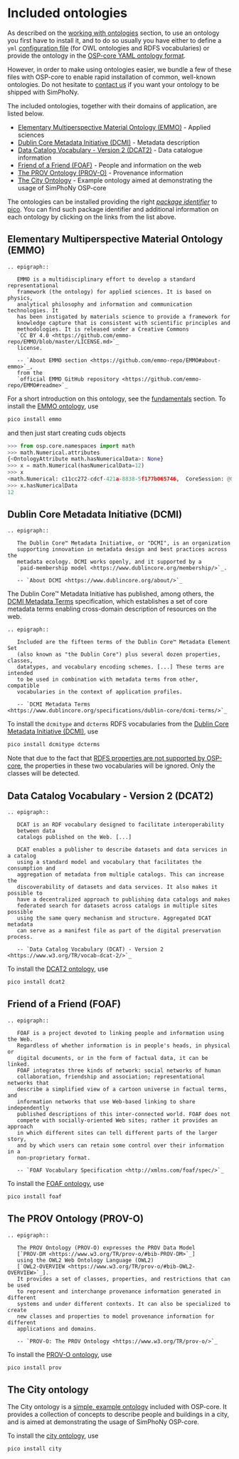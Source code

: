 # Included ontologies

As described on the [working with ontologies](../working_with_ontologies.md)
section, to use an ontology you first have to install it, and to do so 
usually you have either to define a `yml`
[configuration file](working_with_ontologies.md#owl-ontologies-and-rdfs-vocabularies) 
(for OWL ontologies and RDFS vocabularies) or provide the ontology in the 
[OSP-core YAML ontology format](working_with_ontologies.md#osp-core-yaml-ontology-format). 

However, in order to make using ontologies easier, we bundle a few of these 
files with OSP-core to enable rapid installation of common, 
well-known ontologies. Do not hesitate to [contact us](contact.md) if you want 
your ontology to be shipped with SimPhoNy.

The included ontologies, together with their domains of application, are 
listed below.

- [Elementary Multiperspective Material Ontology (EMMO)](ontologies_included.html#elementary-multiperspective-material-ontology-emmo) 
  \- Applied sciences
- [Dublin Core Metadata Initiative (DCMI)](ontologies_included.html#dublin-core-metadata-initiative-dcmi)
  \- Metadata description
- [Data Catalog Vocabulary - Version 2 (DCAT2)](ontologies_included.html#data-catalog-vocabulary-version-2-dcat2)
  \- Data catalogue information
- [Friend of a Friend (FOAF)](ontologies_included.html#friend-of-a-friend-foaf)
  \- People and information on the web
- [The PROV Ontology (PROV-O)](ontologies_included.html#the-prov-ontology-prov-o)
  \- Provenance information
- [The City Ontology](ontologies_included.html#the-city-ontology)
  \- Example ontology aimed at demonstrating the usage of SimPhoNy OSP-core

The ontologies can be installed providing the right
_[package identifier](working_with_ontologies.md#keywords)_ to
[pico](utils.md#pico-installs-cuds-ontologies). You can find such 
package identifier and additional information on each ontology by clicking on 
the links from the list above.

## Elementary Multiperspective Material Ontology (EMMO) 

```{eval-rst}
.. epigraph::

   EMMO is a multidisciplinary effort to develop a standard representational 
   framework (the ontology) for applied sciences. It is based on physics, 
   analytical philosophy and information and communication technologies. It 
   has been instigated by materials science to provide a framework for 
   knowledge capture that is consistent with scientific principles and 
   methodologies. It is released under a Creative Commons 
   `CC BY 4.0 <https://github.com/emmo-repo/EMMO/blob/master/LICENSE.md>`_ 
   license.

   -- `About EMMO section <https://github.com/emmo-repo/EMMO#about-emmo>`_, 
   from the 
   `official EMMO GitHub repository <https://github.com/emmo-repo/EMMO#readme>`_
```

For a short introduction on this ontology, see the [fundamentals](fundamentals.md#emmo)
section. To install the [EMMO ontology](https://emmo-repo.github.io/), use  

```sh
pico install emmo
```

and then just start creating cuds objects

```py
>>> from osp.core.namespaces import math
>>> math.Numerical.attributes
{<OntologyAttribute math.hasNumericalData>: None}
>>> x = math.Numerical(hasNumericalData=12)
>>> x
<math.Numerical: c11cc272-cdcf-421a-8838-5f177b065746,  CoreSession: @0x7f1987173190>
>>> x.hasNumericalData
12
```

## Dublin Core Metadata Initiative (DCMI)

```{eval-rst}
.. epigraph::

   The Dublin Core™ Metadata Initiative, or "DCMI", is an organization 
   supporting innovation in metadata design and best practices across the 
   metadata ecology. DCMI works openly, and it supported by a 
   `paid-membership model <https://www.dublincore.org/membership/>`_.

   -- `About DCMI <https://www.dublincore.org/about/>`_
```

The Dublin Core™ Metadata Initiative has published, among others, the 
[DCMI Metadata Terms](https://www.dublincore.org/specifications/dublin-core/dcmi-terms/)
specification, which establishes a set of core metadata terms enabling 
cross-domain description of resources on the web.

```{eval-rst}
.. epigraph::

   Included are the fifteen terms of the Dublin Core™ Metadata Element Set 
   (also known as "the Dublin Core") plus several dozen properties, classes, 
   datatypes, and vocabulary encoding schemes. [...] These terms are intended 
   to be used in combination with metadata terms from other, compatible 
   vocabularies in the context of application profiles.

   -- `DCMI Metadata Terms <https://www.dublincore.org/specifications/dublin-core/dcmi-terms/>`_
```

To install the `dcmitype` and `dcterms` RDFS vocabularies from the [Dublin 
Core Metadata Initiative (DCMI)](https://www.dublincore.org/specifications/dublin-core/dcmi-terms/), use

```sh
pico install dcmitype dcterms
```

Note that due to the fact that
[RDFS properties are not supported by OSP-core](working_with_ontologies.html#rdfs-vocabularies),
the properties in these two vocabularies will be ignored. Only the classes will
be detected.

## Data Catalog Vocabulary - Version 2 (DCAT2)

```{eval-rst}
.. epigraph::

   DCAT is an RDF vocabulary designed to facilitate interoperability 
   between data
   catalogs published on the Web. [...]

   DCAT enables a publisher to describe datasets and data services in a catalog
   using a standard model and vocabulary that facilitates the consumption and 
   aggregation of metadata from multiple catalogs. This can increase the 
   discoverability of datasets and data services. It also makes it possible to
   have a decentralized approach to publishing data catalogs and makes 
   federated search for datasets across catalogs in multiple sites possible 
   using the same query mechanism and structure. Aggregated DCAT metadata 
   can serve as a manifest file as part of the digital preservation process.

   -- `Data Catalog Vocabulary (DCAT) - Version 2 <https://www.w3.org/TR/vocab-dcat-2/>`_
```

To install the [DCAT2 ontology](https://www.w3.org/TR/vocab-dcat-2/), use

```sh
pico install dcat2
```

## Friend of a Friend (FOAF)

```{eval-rst}
.. epigraph::

   FOAF is a project devoted to linking people and information using the Web. 
   Regardless of whether information is in people's heads, in physical or 
   digital documents, or in the form of factual data, it can be linked. 
   FOAF integrates three kinds of network: social networks of human 
   collaboration, friendship and association; representational networks that 
   describe a simplified view of a cartoon universe in factual terms, and 
   information networks that use Web-based linking to share independently 
   published descriptions of this inter-connected world. FOAF does not 
   compete with socially-oriented Web sites; rather it provides an approach 
   in which different sites can tell different parts of the larger story, 
   and by which users can retain some control over their information in a 
   non-proprietary format.

   -- `FOAF Vocabulary Specification <http://xmlns.com/foaf/spec/>`_
```

To install the [FOAF ontology](http://xmlns.com/foaf/spec/), use

```sh
pico install foaf
```

## The PROV Ontology (PROV-O)

```{eval-rst}
.. epigraph::

   The PROV Ontology (PROV-O) expresses the PROV Data Model 
   [`PROV-DM <https://www.w3.org/TR/prov-o/#bib-PROV-DM>`_] 
   using the OWL2 Web Ontology Language (OWL2)
   [`OWL2-OVERVIEW <https://www.w3.org/TR/prov-o/#bib-OWL2-OVERVIEW>`_].
   It provides a set of classes, properties, and restrictions that can be used
   to represent and interchange provenance information generated in different 
   systems and under different contexts. It can also be specialized to create 
   new classes and properties to model provenance information for different 
   applications and domains.

   -- `PROV-O: The PROV Ontology <https://www.w3.org/TR/prov-o/>`_
```

To install the [PROV-O ontology](https://www.w3.org/TR/prov-o/), use

```sh
pico install prov
```

## The City ontology

The City ontology is a 
[simple, example ontology](ontology_intro.html#an-example-the-city-ontology) 
included with OSP-core. It provides a collection of concepts to describe 
people and buildings in a city, and is aimed at demonstrating the usage of 
SimPhoNy OSP-core.

To install the
[city ontology](ontology_intro.html#an-example-the-city-ontology), use

```sh
pico install city
```

